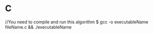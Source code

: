 # C
//You need to compile and run this algorithm
$ gcc -o executableName fileName.c && ./executableName
